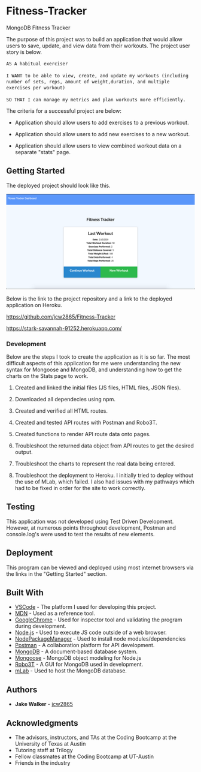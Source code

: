 # Fitness-Tracker
MongoDB Fitness Tracker

The purpose of this project was to build an application that would allow users to save, update, and view data from their workouts. The project user story is below.

```
AS A habitual exerciser

I WANT to be able to view, create, and update my workouts (including number of sets, reps, amount of weight,duration, and multiple exercises per workout) 

SO THAT I can manage my metrics and plan workouts more efficiently.
```

 The criteria for a successful project are below: 

* Application should allow users to add exercises to a previous workout.

* Application should allow users to add new exercises to a new workout. 

* Application should allow users to view combined workout data on a separate "stats" page. 

## Getting Started

The deployed project should look like this.

![Deployed Project](FitnessTrackerScreenShot.png)


Below is the link to the project repository and a link to the deployed application on Heroku.

https://github.com/jcw2865/Fitness-Tracker

https://stark-savannah-91252.herokuapp.com/

### Development

Below are the steps I took to create the application as it is so far. The most difficult aspects of this application for me were understanding the new syntax for Mongoose and MongoDB, and understanding how to get the charts on the Stats page to work. 

1. Created and linked the initial files (JS files, HTML files, JSON files). 

2. Downloaded all dependecies using npm. 

3. Created and verified all HTML routes.

4. Created and tested API routes with Postman and Robo3T. 

5. Created functions to render API route data onto pages.

6. Troubleshoot the returned data object from API routes to get the desired output.

7. Troubleshoot the charts to represent the real data being entered. 

8. Troubleshoot the deployment to Heroku. I initially tried to deploy without the use of MLab, which failed. I also had issues with my pathways which had to be fixed in order for the site to work correctly. 

## Testing

This application was not developed using Test Driven Development. However, at numerous points throughout development, Postman and console.log's were used to test the results of new elements. 

## Deployment

This program can be viewed and deployed using most internet browsers via the links in the "Getting Started" section. 

## Built With

* [VSCode](https://code.visualstudio.com/) - The platform I used for developing this project.
* [MDN](https://developer.mozilla.org/en-US/) - Used as a reference tool.
* [GoogleChrome](https://www.google.com/chrome/) - Used for inspector tool and validating the program during development. 
* [Node.js](https://nodejs.org/en/) - Used to execute JS code outside of a web browser.
* [NodePackageManager](https://www.npmjs.com/) - Used to install node modules/dependencies
* [Postman](https://www.getpostman.com/) - A collaboration platform for API development.
* [MongoDB](https://www.mongodb.com/) - A document-based database system.
* [Mongoose](https://mongoosejs.com/) - MongoDB object modeling for Node.js
* [Robo3T](https://robomongo.org/) - A GUI for MongoDB used in development.
* [mLab](https://mlab.com) - Used to host the MongoDB database.
<!-- ## Contributing

Please read [CONTRIBUTING.md](https://gist.github.com/PurpleBooth/b24679402957c63ec426) for details on our code of conduct, and the process for submitting pull requests to us. -->

## Authors

* **Jake Walker** - [jcw2865](https://github.com/jcw2865)

<!-- See also the list of [contributors](https://github.com/your/project/contributors) who participated in this project. -->

<!-- ## License

This project is licensed under the MIT License - see the [LICENSE.md](LICENSE.md) file for details -->

## Acknowledgments

* The advisors, instructors, and TAs at the Coding Bootcamp at the University of Texas at Austin
* Tutoring staff at Trilogy
* Fellow classmates at the Coding Bootcamp at UT-Austin
* Friends in the industry
